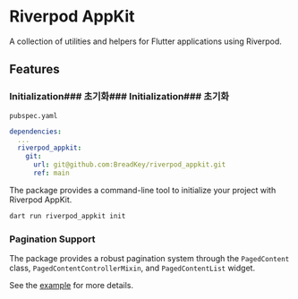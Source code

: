 # Riverpod AppKit

A collection of utilities and helpers for Flutter applications using Riverpod.

## Features

### Initialization### 초기화### Initialization### 초기화
```pubspec.yaml```
```yaml
dependencies:
  ...
  riverpod_appkit:
    git:
      url: git@github.com:BreadKey/riverpod_appkit.git
      ref: main
```

The package provides a command-line tool to initialize your project with Riverpod AppKit.

```bash
dart run riverpod_appkit init
```

### Pagination Support

The package provides a robust pagination system through the `PagedContent` class, `PagedContentControllerMixin`, and `PagedContentList` widget.

See the [example](example) for more details.

